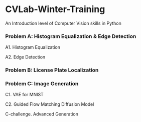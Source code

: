 # CVLab-Winter-Training
An Introduction level of Computer Vision skills in Python
### Problem A: Histogram Equalization & Edge Detection
A1. Histogram Equalization

A2. Edge Detection
### Problem B: License Plate Localization
### Problem C: Image Generation
C1. VAE for MNIST

C2. Guided Flow Matching Diffusion Model

C-challenge. Advanced Generation

